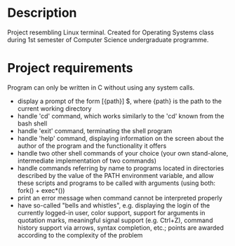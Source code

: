# Description
Project resembling Linux terminal. Created for Operating Systems class during 1st semester of Computer Science undergraduate programme.

# Project requirements
Program can only be written in C without using any system calls.

- display a prompt of the form [{path}] $, where {path} is the path to the current working directory
- handle 'cd' command, which works similarly to the 'cd' known from the bash shell
- handle 'exit' command, terminating the shell program
- handle 'help' command, displaying information on the screen about the author of the program and the functionality it offers
- handle two other shell commands of your choice (your own stand-alone, intermediate implementation of two commands)
- handle commands referring by name to programs located in directories described by the value of the PATH environment variable, and allow these scripts and programs to be called with arguments (using both: fork() + exec*())
- print an error message when command cannot be interpreted properly
- have so-called "bells and whistles", e.g. displaying the login of the currently logged-in user, color support, support for arguments in quotation marks, meaningful signal support (e.g. Ctrl+Z), command history support via arrows, syntax completion, etc.; points are awarded according to the complexity of the problem
